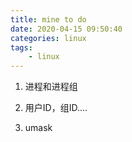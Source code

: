 ```yaml
---
title: mine to do
date: 2020-04-15 09:50:40
categories: linux 
tags: 
    - linux
---
```


1. 进程和进程组

2. 用户ID，组ID....

3.   umask
